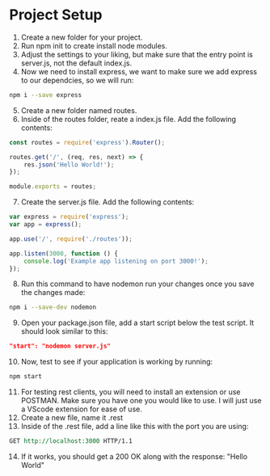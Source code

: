# Project Setup
1. Create a new folder for your project. 
2. Run npm init to create install node modules. 
3. Adjust the settings to your liking, but make sure that the entry point is server.js, not the default index.js.
4. Now we need to install express, we want to make sure we add express to our dependcies, so we will run: 
```sh
npm i --save express
```
5. Create a new folder named routes. 
6. Inside of the routes folder, reate a index.js file. Add the following contents:
```js
const routes = require('express').Router(); 

routes.get('/', (req, res, next) => {
    res.json('Hello World!');
});

module.exports = routes;
```
7. Create the server.js file. Add the following contents: 
```js
var express = require('express');
var app = express();

app.use('/', require('./routes'));

app.listen(3000, function () {
    console.log('Example app listening on port 3000!');
});

```
8. Run this command to have nodemon run your changes once you save the changes made: 
```sh
npm i --save-dev nodemon
```
9. Open your package.json file, add a start script below the test script. It should look similar to this: 
```json
"start": "nodemon server.js"
```
10. Now, test to see if your application is working by running: 
```sh
npm start
```
11. For testing rest clients, you will need to install an extension or use POSTMAN. Make sure you have one you would like to use. I will just use a VScode extension for ease of use.
12. Create a new file, name it .rest
13. Inside of the .rest file, add a line like this with the port you are using: 
```rest
GET http://localhost:3000 HTTP/1.1
```
14. If it works, you should get a 200 OK along with the response: "Hello World"